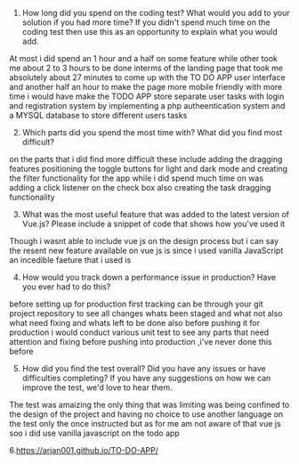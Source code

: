 1. How long did you spend on the coding test? What would you add to your
solution if you had more time? If you didn't spend much time on the coding
test then use this as an opportunity to explain what you would add.

At most i did spend an 1 hour and a half on some feature while other took me about 2 to 3 hours to be done interms of the landing page that took me absolutely about 27 minutes to come up with the  TO DO APP user interface  and another half an hour to make the page more mobile friendly with more time i would have make the TODO APP store separate user tasks with login and registration system by implementing a php autheentication system and a MYSQL  database to store different users tasks

2. Which parts did you spend the most time with? What did you find most
difficult?

on the parts that i did find more difficult these include adding the dragging features  positioning the  toggle buttons for light and dark mode  and creating the filter functionality for the app   while i did spend much time on  was adding a click listener on the check box  also  creating the task dragging functionality 

3. What was the most useful feature that was added to the latest version of
Vue.js? Please include a snippet of code that shows how you've used it

Though i wasnt able to include vue js on the design process  but i can say the resent new feature available on vue js is   since i used vanilla JavaScript an incedible faeture that i used is 

4. How would you track down a performance issue in production? Have you
ever had to do this?

before setting up for production first tracking can be through your git project repository to see all changes whats been staged and what not also what need fixing and whats left to be done  also before pushing it for production i would conduct various unit test to see any parts that need attention and fixing  before pushing into production ,i've never  done this before 


5. How did you find the test overall? Did you have any issues or have
difficulties completing? If you have any suggestions on how we can improve
the test, we'd love to hear them.

The test was amaizing the only thing that was limiting was being confined to the design of the project and having no choice to use another language on the test only the once instructed  but as for me am not aware of that vue js soo i did use vanilla javascript on the todo app


6.https://arjan001.github.io/TO-DO-APP/
